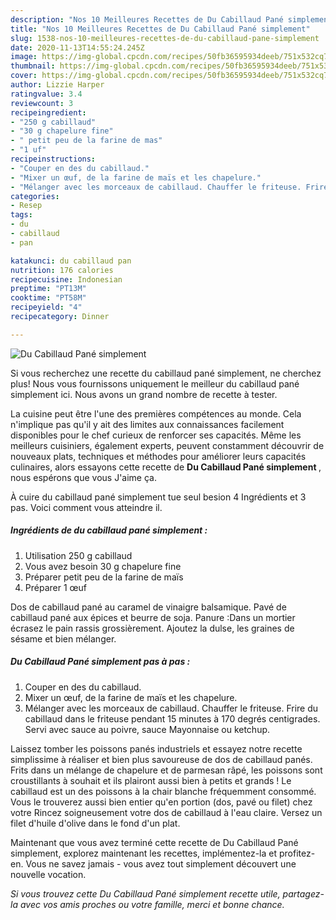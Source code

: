 ```yaml
---
description: "Nos 10 Meilleures Recettes de Du Cabillaud Pané simplement"
title: "Nos 10 Meilleures Recettes de Du Cabillaud Pané simplement"
slug: 1538-nos-10-meilleures-recettes-de-du-cabillaud-pane-simplement
date: 2020-11-13T14:55:24.245Z
image: https://img-global.cpcdn.com/recipes/50fb36595934deeb/751x532cq70/du-cabillaud-pane-simplement-photo-principale-de-la-recette.jpg
thumbnail: https://img-global.cpcdn.com/recipes/50fb36595934deeb/751x532cq70/du-cabillaud-pane-simplement-photo-principale-de-la-recette.jpg
cover: https://img-global.cpcdn.com/recipes/50fb36595934deeb/751x532cq70/du-cabillaud-pane-simplement-photo-principale-de-la-recette.jpg
author: Lizzie Harper
ratingvalue: 3.4
reviewcount: 3
recipeingredient:
- "250 g cabillaud"
- "30 g chapelure fine"
- " petit peu de la farine de mas"
- "1 uf"
recipeinstructions:
- "Couper en des du cabillaud."
- "Mixer un œuf, de la farine de maïs et les chapelure."
- "Mélanger avec les morceaux de cabillaud. Chauffer le friteuse. Frire du cabillaud dans le friteuse pendant 15 minutes à 170 degrés centigrades. Servi avec sauce au poivre, sauce Mayonnaise ou ketchup."
categories:
- Resep
tags:
- du
- cabillaud
- pan

katakunci: du cabillaud pan 
nutrition: 176 calories
recipecuisine: Indonesian
preptime: "PT13M"
cooktime: "PT58M"
recipeyield: "4"
recipecategory: Dinner

---
```



![Du Cabillaud Pané simplement](https://img-global.cpcdn.com/recipes/50fb36595934deeb/751x532cq70/du-cabillaud-pane-simplement-photo-principale-de-la-recette.jpg)

Si vous recherchez une recette du cabillaud pané simplement, ne cherchez plus! Nous vous fournissons uniquement le meilleur du cabillaud pané simplement ici. Nous avons un grand nombre de recette à tester.

La cuisine peut être l'une des premières compétences au monde. Cela n'implique pas qu'il y ait des limites aux connaissances facilement disponibles pour le chef curieux de renforcer ses capacités. Même les meilleurs cuisiniers, également experts, peuvent constamment découvrir de nouveaux plats, techniques et méthodes pour améliorer leurs capacités culinaires, alors essayons cette recette de <strong> Du Cabillaud Pané simplement </strong>, nous espérons que vous J'aime ça.

<!--inarticleads1-->

À cuire du cabillaud pané simplement tue seul besion 4 Ingrédients et 3 pas. Voici comment vous atteindre il.

##### Ingrédients de du cabillaud pané simplement :

1. Utilisation 250 g cabillaud
1. Vous avez besoin 30 g chapelure fine
1. Préparer  petit peu de la farine de maïs
1. Préparer 1 œuf


Dos de cabillaud pané au caramel de vinaigre balsamique. Pavé de cabillaud pané aux épices et beurre de soja. Panure :Dans un mortier écrasez le pain rassis grossièrement. Ajoutez la dulse, les graines de sésame et bien mélanger. 

<!--inarticleads2-->

##### Du Cabillaud Pané simplement pas à pas :

1. Couper en des du cabillaud.
1. Mixer un œuf, de la farine de maïs et les chapelure.
1. Mélanger avec les morceaux de cabillaud. Chauffer le friteuse. Frire du cabillaud dans le friteuse pendant 15 minutes à 170 degrés centigrades. Servi avec sauce au poivre, sauce Mayonnaise ou ketchup.


Laissez tomber les poissons panés industriels et essayez notre recette simplissime à réaliser et bien plus savoureuse de dos de cabillaud panés. Frits dans un mélange de chapelure et de parmesan râpé, les poissons sont croustillants à souhait et ils plairont aussi bien à petits et grands ! Le cabillaud est un des poissons à la chair blanche fréquemment consommé. Vous le trouverez aussi bien entier qu&#39;en portion (dos, pavé ou filet) chez votre Rincez soigneusement votre dos de cabillaud à l&#39;eau claire. Versez un filet d&#39;huile d&#39;olive dans le fond d&#39;un plat. 

<!--inarticleads1-->

<p>
Maintenant que vous avez terminé cette recette de Du Cabillaud Pané simplement, explorez maintenant les recettes, implémentez-la et profitez-en. Vous ne savez jamais - vous avez tout simplement découvert une nouvelle vocation.
</p>

<p>
<i>Si vous trouvez cette Du Cabillaud Pané simplement recette utile, partagez-la avec vos amis proches ou votre famille, merci et bonne chance.</i>
</p>
